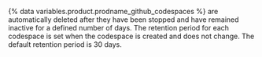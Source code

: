{% data variables.product.prodname_github_codespaces %} are automatically deleted after they have been stopped and have remained inactive for a defined number of days. The retention period for each codespace is set when the codespace is created and does not change. The default retention period is 30 days.
